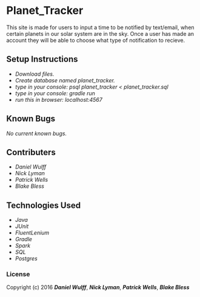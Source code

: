 # Planet_Tracker

This site is made for users to input a time to be notified by text/email, when certain planets in our solar system are in the sky. Once a user has made an account they will be able to choose what type of notification to recieve.

## Setup Instructions

* _Download files._
* _Create database named planet_tracker._
* _type in your console: psql planet_tracker < planet_tracker.sql_
* _type in your console: gradle run_
* _run this in browser: localhost:4567_

## Known Bugs

_No current known bugs._

## Contributers

* _Daniel Wulff_
* _Nick Lyman_
* _Patrick Wells_
* _Blake Bless_


## Technologies Used

* _Java_
* _JUnit_
* _FluentLenium_
* _Gradle_
* _Spark_
* _SQL_
* _Postgres_

### License

Copyright (c) 2016 **_Daniel Wulff_**, **_Nick Lyman_**, **_Patrick Wells_**, **_Blake Bless_**
